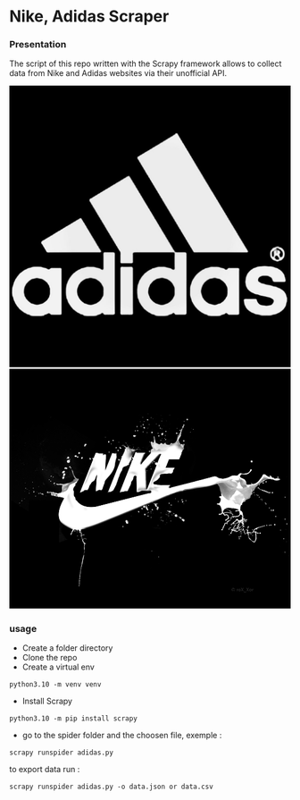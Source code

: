 # Nike, Adidas Scraper


### Presentation

The script of this repo written with the Scrapy framework allows to collect data from Nike and Adidas websites via their unofficial API.

![adidas](medias/C-10241__19959.jpeg) ![nike](medias/56b6b51994438bea310897f5368326d4-d2xgldc.png)

### usage

- Create a folder directory
- Clone the repo
- Create a virtual env

```shell
python3.10 -m venv venv

```
- Install Scrapy

```shell
python3.10 -m pip install scrapy

```

- go to the spider folder and the choosen file, exemple : 

```shell
scrapy runspider adidas.py
```
to export data run : 

```shell
scrapy runspider adidas.py -o data.json or data.csv
````




